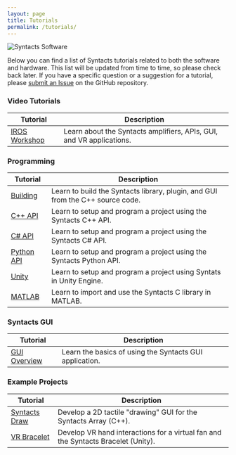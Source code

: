 ```yaml
---
layout: page
title: Tutorials
permalink: /tutorials/
---
```


![Syntacts Software](https://raw.githubusercontent.com/wiki/mahilab/Syntacts/images/software_no_text.png)

Below you can find a list of Syntacts tutorials related to both the software and hardware. This list will be updated from time to time, so please check back later. If you have a specific question or a suggestion for a tutorial, please [submit an Issue](https://github.com/mahilab/Syntacts/issues) on the GitHub repository. 

### Video Tutorials

|Tutorial|Description|
|---|---|
|[IROS Workshop](https://www.youtube.com/watch?v=AkguBlHozPk)|Learn about the Syntacts amplifiers, APIs, GUI, and VR applications.|

### Programming

|Tutorial|Description|
|---|---|
|[Building](/tutorials/building)|Learn to build the Syntacts library, plugin, and GUI from the C++ source code.|
|[C++ API](/tutorials/cpp)|Learn to setup and program a project using the Syntacts C++ API.|
|[C# API](/tutorials/cs)|Learn to setup and program a project using the Syntacts C# API.|
|[Python API](/tutorials/python)|Learn to setup and program a project using the Syntacts Python API.| 
|[Unity](/tutorials/unity)|Learn to setup and program a project using Syntats in Unity Engine.|
|[MATLAB](/tutorials/matlab)|Learn to import and use the Syntacts C library in MATLAB.|

### Syntacts GUI

|Tutorial|Description|
|---|---|
|[GUI Overview](/tutorials/gui)|Learn the basics of using the Syntacts GUI application.|

### Example Projects

|Tutorial|Description|
|---|---|
|[Syntacts Draw](/tutorials/draw)|Develop a 2D tactile "drawing" GUI for the Syntacts Array (C++).|
|[VR Bracelet](/tutorials/bracelet)|Develop VR hand interactions for a virtual fan and the Syntacts Bracelet (Unity).|

